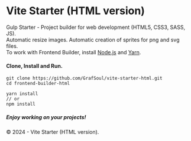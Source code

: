 # Vite Starter (HTML version)

Gulp Starter - Project builder for web development (HTML5, CSS3, SASS, JS).  
Automatic resize images. Automatic creation of sprites for png and svg files.  
To work with Frontend Builder, install [Node.js] and [Yarn].

#### Clone, Install and Run.

```$js
git clone https://github.com/GrafSoul/vite-starter-html.git
cd frontend-builder-html

yarn install
// or
npm install
```

##### Enjoy working on your projects!

© 2024 - Vite Starter (HTML version).

[node.js]: https://nodejs.org/en/
[yarn]: https://yarnpkg.com/lang/en/


